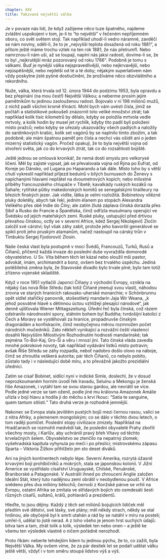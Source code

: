 ```yaml
---
chapter: XXV
title: Takzvaná největší válka
---
```


Je v povaze nás lidí, že když zažijeme něco tuze špatného, najdeme zvláštní uspokojení v tom, je-li to
<q>to největší</q>
v řečeném nepříjemném oboru, co svět světem stojí.
Tak například uhodí-li vedro náramné, zavděčí se nám noviny, sdělí-li, že to je „nejvyšší teplota dosažená od roku 1881“, a přitom ještě máme trochu vztek na ten rok 1881, že nás přetrumfl.
Nebo namrznou-li nám uši, až se loupají, naplní nás jaksi radostí, dovíme-li se, že to byl „nejkrutější mráz pozorovaný od roku 1786“.
Podobně je tomu s válkami.
Buď je nynější válka nejspravedlivější, nebo nejkrvavější, nebo nejúspěšnější, nebo nejdelší od té a té doby; nějakým superlativem nám vždy poskytne jisté pyšné dostiučinění, že prožíváme něco obzvláštního a rekordního.

Nuže, válka, která trvala od 12. února 1944 do podzimu 1953, byla opravdu a bez přepínání (na mou čest!) Největší Válkou; a neberme prosím jejím pamětníkům tu jedinou zaslouženou radost.
Bojovalo v ní 198 miliónů mužů, z nichž padli všichni kromě třinácti.
Mohl bych vám uvésti čísla, jimiž se počtáři a statistikové pokoušeli znázornit toto veliké množství ztrát; tak například kolik tisíc kilometrů by dělalo, kdyby se položila mrtvola vedle mrtvoly, a kolik hodin by musel jet rychlík, kdyby tito padlí byli položeni místo pražců; nebo kdyby se uřezaly ukazováčky všech padlých a naložily do sardinkových krabic, kolik set vagónů by se naplnilo tímto zbožím, a tak podobně; ale mám špatnou paměť pro čísla a nechci vás ošidit ani o jeden mizerný statistický vagón.
Pročež opakuji, že to byla největší vojna od stvoření světa, jak co do krvavých ztrát, tak co do rozsáhlosti bojiště.

Ještě jednou se omlouvá kronikář, že nemá dosti smyslu pro velkorysé líčení.
Měl by zajisté vypsat, jak se převalovala vojna od Rýna po
Eufrat, od Koreje po Dánsko, od Lugana po Haparandu a tak dále.
Místo toho by s větší chutí vykreslil například příjezd beduínů v bílých burnusech do Ženevy s napíchanými hlavami nepřátel na dvoumetrových kopích; nebo milostné příběhy francouzského chlupáče v Tibetě; kavalkády ruských kozáků na Sahaře; rytířské půtky makedonských komitů se senegalskými tirailleury na březích finských jezer.
Jak vidíte, látka je velmi rozložitá.
Bobinetovy vítězné pluky doletěly, abych tak řekl, jedním élanem po stopách Alexandra Velikého přes obě Indie do Číny; ale zatím žlutá záplava čínská dorazila přes Sibiř a Rusko do Francie a
Španělska, čímž odřízla musulmany operující ve Švédsku od jejich mateřských zemí.
Ruské pluky, ustupující před drtivou převahou čínskou, octly se v severní
Africe, kdež Sergej Nikolajevič Zločin založil své cárství; byl však záhy zabit, protože jeho bavorští generálové se spikli proti jeho pruským atamanům, načež nastoupil na cárský trůn v Timbuktu Sergej Fjodorovič Zlosin.

Naše česká vlast byla postupně v moci Švédů, Francouzů, Turků, Rusů a Číňanů, přičemž každá invaze do poslední duše vyvraždila domorodé obyvatelstvo.
U Sv. Víta během těch let kázal nebo sloužil mši pastor, advokát, imám, archimandrit a bonz, ovšem bez trvalého úspěchu.
Jediná potěšitelná změna byla, že Stavovské divadlo bylo trvale plné; bylo tam totiž zřízeno vojenské skladiště.

Když v roce 1951 vytlačili Japonci Číňany z východní Evropy, vznikla na nějaký čas nová Říše Středu (tak totiž Číňané jmenují svou vlast), náhodou zrovna ve starých hranicích rakousko-uherské monarchie; v Schönbrunnu opět sídlel stařičký panovník, stošestiletý mandarín Jaja Wir Weana, „k jehož posvátné hlavě s dětinnou úctou vzhlížejí plesající národové“, jak denně ujišťovala Wiener Mittagszeitung.
Úřední řeč byla čínská, což rázem odstranilo národnostní spory, státním bohem byl Buddha; tvrdošíjní katolíci z Čech a Moravy se vystěhovali za hranice, propadnuvše čínským dragonádám a konfiskacím, čímž neobyčejnou měrou rozmnožen počet národních mučedníků.
Zato někteří vynikající a rozvážní čeští vlastenci dosáhli Nejvyšším Milostivým Rozhodnutím hodnosti mandarínské; tak zejména To-Bol-Kaj, Gro-Ši a věru i mnozí jiní.
Tato čínská vláda zavedla mnohé pokrokové novoty, tak například vydávání lístků místo potravin; avšak Říše Středu se záhy rozpadla, neboť nadobro došlo olovo na náboje, čímž se zhroutila veškerá autorita; pár těch Číňanů, co nebylo pobito, zůstalo tady i v následující době míru, a to převážně jakožto prezidiální úředníci.

Zatím se císař Bobinet, sídlící nyní v indické Simle, doslechl, že v dosud neprozkoumaném horním úvodí řek Iravadu, Seluinu a Mekongu je ženská říše Amazonek, i vytáhl tam se svou starou gardou, ale nevrátil se více.
Podle jedné verze se tam oženil, podle jiné mu královna Amazonek Amálie uřízla v boji hlavu a hodila ji do měchu s krví řkouc:
<q>Satia te sanguine, quem tantum sitiisti.</q>
Tato druhá verze je rozhodně jemnější.

Nakonec se Evropa stala jevištěm pustých bojů mezi černou rasou, valící se z nitra Afriky, a plemenem mongolským; co se dálo v těchto dvou letech, o tom raději pomlčet.
Poslední stopy civilizace zmizely.
Například na
Hradčanech se rozmohli medvědi tak, že poslední obyvatelé Prahy zbořili všechny mosty, i Karlův, aby uchránili pravý břeh Vltavy od těchto krvelačných šelem.
Obyvatelstvo se ztenčilo na nepatrný zlomek; vyšehradská kapitula vyhynula po meči i po přeslici; mistrovskému zápasu Sparta – Viktoria Žižkov přihlíželo jen sto deset diváků.

Ani na jiných kontinentech nebylo lépe.
Severní Amerika, rozrytá úžasně krvavými boji prohibičníků a mokrých, stala se japonskou kolonií.
V Jižní Americe se vystřídalo císařství Uruguayské, Chilské, Peruánské, Braniborské a Patagonské.
V Austrálii ihned po zhroucení Anglie založen Ideální
Stát, který tuto nadějnou zemi obrátil v neobydlenou poušť.
V Africe snědeno přes dva milióny bělochů; černoši z Konžské pánve se vrhli na Evropu, ostatní
Afrika se zmítala ve střídavých bojích sto osmdesáti šesti různých císařů, sultánů, králů, pohlavárů a prezidentů.

Hleďte, to jsou dějiny.
Každý z těch set miliónů bojujících lidiček měl předtím své dětství, své lásky, své plány; měl někdy strach, někdy se stal hrdinou, ale obyčejně byl k smrti utahán a rád by se natáhl v míru na posteli; umřel-li, udělal to jistě nerad.
A z toho všeho je jenom hrst suchých údajů: bitva tam a tam, ztrát tolik a tolik, výsledek ten nebo onen – a ještě ke všemu ten výsledek vlastně o ničem pořádně nerozhodl.

Proto říkám: neberte tehdejším lidem tu jedinou pýchu, že to, co zažili, byla Největší Válka.
My ovšem víme, že za pár desítek let se podaří udělat válku ještě větší, vždyť i v tom směru stoupá lidstvo výš a výš.
